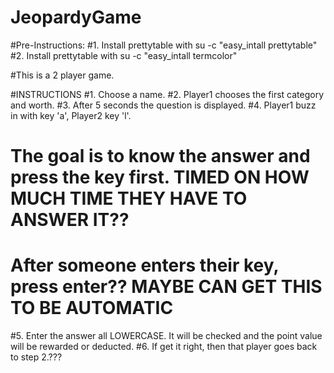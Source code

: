 # JeopardyGame

#Pre-Instructions:
#1. Install prettytable with su -c "easy_intall prettytable"
#2. Install prettytable with su -c "easy_intall termcolor"

#This is a 2 player game.

#INSTRUCTIONS
#1. Choose a name.
#2. Player1 chooses the first category and worth.
#3. After 5 seconds the question is displayed.
#4. Player1 buzz in with key 'a', Player2 key 'l'.
#	The goal is to know the answer and press the key first. TIMED ON HOW MUCH TIME THEY HAVE TO ANSWER IT??
#	After someone enters their key, press enter?? MAYBE CAN GET THIS TO BE AUTOMATIC
#5. Enter the answer all LOWERCASE. It will be checked and the point value will be rewarded or deducted.
#6. If get it right, then that player goes back to step 2.???
